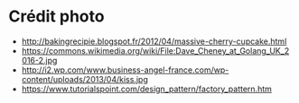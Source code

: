 # Crédit photo

- http://bakingrecipie.blogspot.fr/2012/04/massive-cherry-cupcake.html
- https://commons.wikimedia.org/wiki/File:Dave_Cheney_at_Golang_UK_2016-2.jpg
- http://i2.wp.com/www.business-angel-france.com/wp-content/uploads/2013/04/kiss.jpg
- https://www.tutorialspoint.com/design_pattern/factory_pattern.htm
